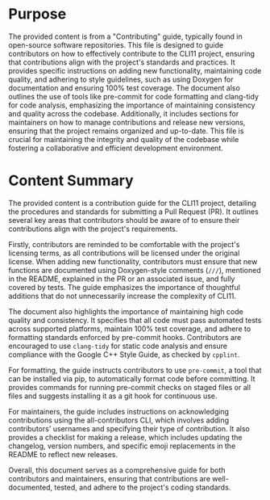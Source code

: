 # Purpose
The provided content is from a "Contributing" guide, typically found in open-source software repositories. This file is designed to guide contributors on how to effectively contribute to the CLI11 project, ensuring that contributions align with the project's standards and practices. It provides specific instructions on adding new functionality, maintaining code quality, and adhering to style guidelines, such as using Doxygen for documentation and ensuring 100% test coverage. The document also outlines the use of tools like pre-commit for code formatting and clang-tidy for code analysis, emphasizing the importance of maintaining consistency and quality across the codebase. Additionally, it includes sections for maintainers on how to manage contributions and release new versions, ensuring that the project remains organized and up-to-date. This file is crucial for maintaining the integrity and quality of the codebase while fostering a collaborative and efficient development environment.
# Content Summary
The provided content is a contribution guide for the CLI11 project, detailing the procedures and standards for submitting a Pull Request (PR). It outlines several key areas that contributors should be aware of to ensure their contributions align with the project's requirements.

Firstly, contributors are reminded to be comfortable with the project's licensing terms, as all contributions will be licensed under the original license. When adding new functionality, contributors must ensure that new functions are documented using Doxygen-style comments (`///`), mentioned in the README, explained in the PR or an associated issue, and fully covered by tests. The guide emphasizes the importance of thoughtful additions that do not unnecessarily increase the complexity of CLI11.

The document also highlights the importance of maintaining high code quality and consistency. It specifies that all code must pass automated tests across supported platforms, maintain 100% test coverage, and adhere to formatting standards enforced by pre-commit hooks. Contributors are encouraged to use `clang-tidy` for static code analysis and ensure compliance with the Google C++ Style Guide, as checked by `cpplint`.

For formatting, the guide instructs contributors to use `pre-commit`, a tool that can be installed via pip, to automatically format code before committing. It provides commands for running pre-commit checks on staged files or all files and suggests installing it as a git hook for continuous use.

For maintainers, the guide includes instructions on acknowledging contributions using the all-contributors CLI, which involves adding contributors' usernames and specifying their type of contribution. It also provides a checklist for making a release, which includes updating the changelog, version numbers, and specific emoji replacements in the README to reflect new releases.

Overall, this document serves as a comprehensive guide for both contributors and maintainers, ensuring that contributions are well-documented, tested, and adhere to the project's coding standards.
